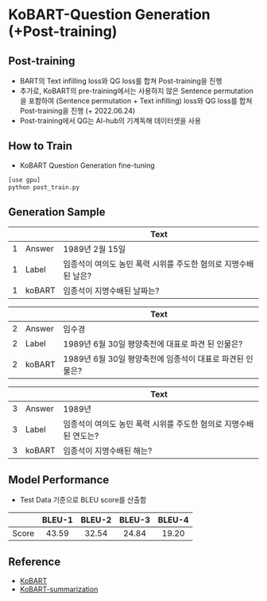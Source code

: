 # KoBART-Question Generation (+Post-training)

## Post-training
 - BART의 Text infilling loss와 QG loss를 합쳐 Post-training을 진행
 - 추가로, KoBART의 pre-training에서는 사용하지 않은 Sentence permutation을 포함하여 (Sentence permutation + Text infilling) loss와 QG loss를 합쳐 Post-training을 진행 (+ 2022.06.24)
 - Post-training에서 QG는 AI-hub의 기계독해 데이터셋을 사용

## How to Train
- KoBART Question Generation fine-tuning
```bash
[use gpu]
python post_train.py 

```


## Generation Sample
| ||Text|
|-------|-------|-------|
|1|Answer|1989년 2월 15일|
|1|Label|임종석이 여의도 농민 폭력 시위를 주도한 혐의로 지명수배 된 날은?|
|1|koBART|임종석이 지명수배된 날짜는?|

| ||Text|
|-------|-------|-------|
|2|Answer|임수경|
|2|Label|1989년 6월 30일 평양축전에 대표로 파견 된 인물은?|
|2|koBART|1989년 6월 30일 평양축전에 임종석이 대표로 파견된 인물은?|

| ||Text|
|-------|-------|-------|
|3|Answer|1989년|
|3|Label|임종석이 여의도 농민 폭력 시위를 주도한 혐의로 지명수배된 연도는?|
|3|koBART|임종석이 지명수배된 해는?|



## Model Performance
- Test Data 기준으로 BLEU score를 산출함
 
  
| |BLEU-1|BLEU-2|BLEU-3|BLEU-4|
|------|:-------:|:-------:|:-------:|:-------:|
|Score|43.59|32.54|24.84|19.20|

  
## Reference
- [KoBART](https://github.com/SKT-AI/KoBART)
- [KoBART-summarization](https://github.com/seujung/KoBART-summarization)
